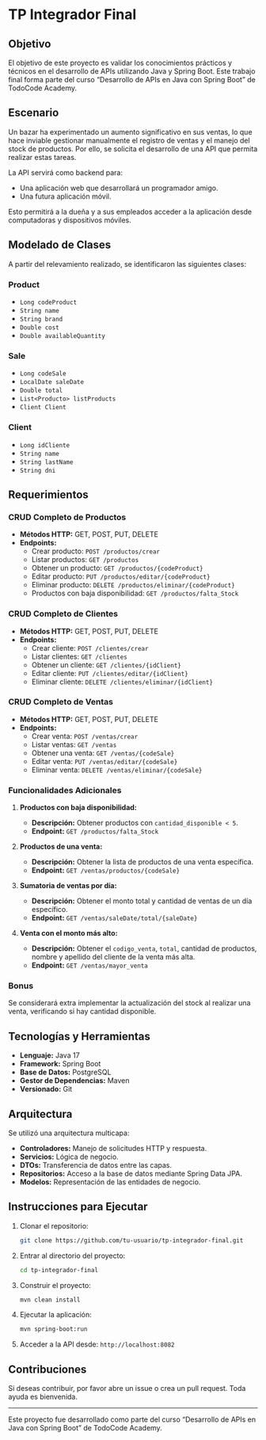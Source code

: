 # TP Integrador Final

## Objetivo
El objetivo de este proyecto es validar los conocimientos prácticos y técnicos en el desarrollo de APIs utilizando Java y Spring Boot. Este trabajo final forma parte del curso “Desarrollo de APIs en Java con Spring Boot” de TodoCode Academy.

## Escenario
Un bazar ha experimentado un aumento significativo en sus ventas, lo que hace inviable gestionar manualmente el registro de ventas y el manejo del stock de productos. Por ello, se solicita el desarrollo de una API que permita realizar estas tareas.

La API servirá como backend para:
- Una aplicación web que desarrollará un programador amigo.
- Una futura aplicación móvil.

Esto permitirá a la dueña y a sus empleados acceder a la aplicación desde computadoras y dispositivos móviles.

## Modelado de Clases
A partir del relevamiento realizado, se identificaron las siguientes clases:

### Product
- `Long codeProduct`
- `String name`
- `String brand`
- `Double cost`
- `Double availableQuantity`

### Sale
- `Long codeSale`
- `LocalDate saleDate`
- `Double total`
- `List<Producto> listProducts`
- `Client Client`

### Client
- `Long idCliente`
- `String name`
- `String lastName`
- `String dni`

## Requerimientos

### CRUD Completo de Productos
- **Métodos HTTP:** GET, POST, PUT, DELETE
- **Endpoints:**
  - Crear producto: `POST /productos/crear`
  - Listar productos: `GET /productos`
  - Obtener un producto: `GET /productos/{codeProduct}`
  - Editar producto: `PUT /productos/editar/{codeProduct}`
  - Eliminar producto: `DELETE /productos/eliminar/{codeProduct}`
  - Productos con baja disponibilidad: `GET /productos/falta_Stock`

### CRUD Completo de Clientes
- **Métodos HTTP:** GET, POST, PUT, DELETE
- **Endpoints:**
  - Crear cliente: `POST /clientes/crear`
  - Listar clientes: `GET /clientes`
  - Obtener un cliente: `GET /clientes/{idClient}`
  - Editar cliente: `PUT /clientes/editar/{idClient}`
  - Eliminar cliente: `DELETE /clientes/eliminar/{idClient}`

### CRUD Completo de Ventas
- **Métodos HTTP:** GET, POST, PUT, DELETE
- **Endpoints:**
  - Crear venta: `POST /ventas/crear`
  - Listar ventas: `GET /ventas`
  - Obtener una venta: `GET /ventas/{codeSale}`
  - Editar venta: `PUT /ventas/editar/{codeSale}`
  - Eliminar venta: `DELETE /ventas/eliminar/{codeSale}`

### Funcionalidades Adicionales
1. **Productos con baja disponibilidad:**
   - **Descripción:** Obtener productos con `cantidad_disponible < 5`.
   - **Endpoint:** `GET /productos/falta_Stock`

2. **Productos de una venta:**
   - **Descripción:** Obtener la lista de productos de una venta específica.
   - **Endpoint:** `GET /ventas/productos/{codeSale}`

3. **Sumatoria de ventas por día:**
   - **Descripción:** Obtener el monto total y cantidad de ventas de un día específico.
   - **Endpoint:** `GET /ventas/saleDate/total/{saleDate}`

4. **Venta con el monto más alto:**
   - **Descripción:** Obtener el `codigo_venta`, `total`, cantidad de productos, nombre y apellido del cliente de la venta más alta.
   - **Endpoint:** `GET /ventas/mayor_venta`

### Bonus
Se considerará extra implementar la actualización del stock al realizar una venta, verificando si hay cantidad disponible.

## Tecnologías y Herramientas
- **Lenguaje:** Java 17
- **Framework:** Spring Boot
- **Base de Datos:** PostgreSQL 
- **Gestor de Dependencias:** Maven
- **Versionado:** Git


## Arquitectura
Se utilizó una arquitectura multicapa:
- **Controladores:** Manejo de solicitudes HTTP y respuesta.
- **Servicios:** Lógica de negocio.
- **DTOs:** Transferencia de datos entre las capas.
- **Repositorios:** Acceso a la base de datos mediante Spring Data JPA.
- **Modelos:** Representación de las entidades de negocio.

## Instrucciones para Ejecutar
1. Clonar el repositorio:
   ```bash
   git clone https://github.com/tu-usuario/tp-integrador-final.git
   ```
2. Entrar al directorio del proyecto:
   ```bash
   cd tp-integrador-final
   ```
3. Construir el proyecto:
   ```bash
   mvn clean install
   ```
4. Ejecutar la aplicación:
   ```bash
   mvn spring-boot:run
   ```
5. Acceder a la API desde: `http://localhost:8082`



## Contribuciones
Si deseas contribuir, por favor abre un issue o crea un pull request. Toda ayuda es bienvenida.

---

Este proyecto fue desarrollado como parte del curso “Desarrollo de APIs en Java con Spring Boot” de TodoCode Academy.


